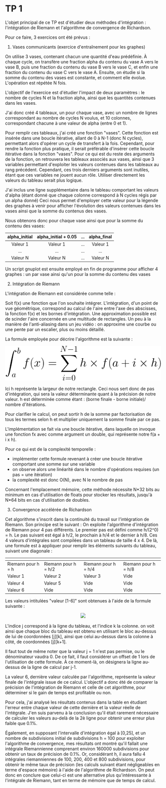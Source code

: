 # TP 1

L'objet principal de ce TP est d'étudier deux méthodes d'intégration : l'intégration de Riemann et l'algorithme de convergence de Richardson.

Pour ce faire, 3 exercices ont été prévus :

1. Vases communicants (exercice d'entraînement pour les graphes)

On utilise 3 vases, contenant chacun une quantité d'eau prédéfinie. À chaque cycle, on transfère une fraction alpha du contenu
du vase A vers le vase B, puis une fraction du contenu du vase B vers le vase C, et enfin une fraction du contenu du vase C vers le vase A.
Ensuite, on étudie si la somme du contenu des vases est constante, et comment elle évolue. L'opération est répétée N fois. 

L'objectif de l'exercice est d'étudier l'impact de deux paramètres : le nombre de cycles N et la fraction alpha, ainsi que les quantités contenues dans les vases.

J'ai donc créé 4 tableaux, un pour chaque vase, avec un nombre de lignes correspondant au nombre de cycles N voulus,
et 10 colonnes, correspondant chacune à une valeur de alpha (entre 0 et 1).

Pour remplir ces tableaux, j'ai créé une fonction "vases". Cette fonction est insérée dans une boucle itérative, allant de 0 à N-1 (donc N cycles), permettant alors d'opérer un cycle de transfert à la fois.
Cependant, pour rendre la fonction plus pratique, il serait préférable d'insérer cette boucle itérative dans la fonction "vases".
Pour ce qui est du reste des arguments de la fonction, on retrouvera les tableaux associés aux vases, ainsi que 3 variables permettant d'exploiter les valeurs contenues dans les tableaux au rang précédent.
Cependant, ces trois derniers arguments sont inutiles, étant que ces variables ne jouent aucun rôle. Utiliser directement les valeurs du tableau serait plus logique.

J'ai inclus une ligne supplémentaire dans le tableau comportant les valeurs d'alpha (étant donné que chaque colonne correspond à N cycles régis par un alpha donné)
Ceci nous permet d'employer cette valeur pour la légende des graphes à venir pour afficher l'évolution des valeurs contenues dans les vases ainsi que la somme du contenus
des vases.

Nous obtenons donc pour chaque vase ainsi que pour la somme du contenu des vases:

| alpha_initial  |        alpha_initial + 0.05         |  ...  |  alpha_final |
|:--------------:|:-----------------------------------:|:-----:|:------------:|
|    Valeur 1    |              Valeur 1               |  ...  |   Valeur 1   |
|       ...      |               ...                   |  ...  |      ...     |
|    Valeur N    |              Valeur N               |  ...  |   Valeur N   |
   
Un script gnuplot est ensuite employé en fin de programme pour afficher 4 graphes : un par vase ainsi qu'un pour la somme du contenu des vases

2. Intégration de Riemann

L'intégration de Riemann est considérée comme telle :

Soit f(x) une fonction que l'on souhaite intégrer. L'intégration, d'un point de vue géométrique, correspond au calcul de l'aire entre l'axe des abscisses, la fonction f(x) 
et les bornes d'intégration. 
Une approximation possible est de scinder l'aire concernée en une multitude de rectangles. Un peu à la manière de l'anti-aliasing dans un jeu vidéo : on approxime une courbe ou une pente par un escalier, plus ou moins détaillé.

La formule employée pour décrire l'algorithme est la suivante :
<p align=center>
   <img src ="https://github.com/axel-roellinger/M1-Physique/blob/main/Images/integrale-riemann.svg">
</p>

Ici h représente la largeur de notre rectangle. Ceci nous sert donc de pas d'intégration, qui sera la valeur déterminante quant à la précision de notre valeur.
h est déterminée comme étant : (borne finale - borne initiale)/ nombre d'itérations.

Pour clarifier le calcul, on peut sortir h de la somme par factorisation de tous les termes selon h et multiplier uniquement la somme finale par ce pas.

L'implémentation se fait via une boucle itérative, dans laquelle on invoque une fonction fx avec comme argument un double, qui représente notre f(a + i x h).

Pour ce qui est de la complexité temporelle : 
   - implémenter cette formule revenant à créer une boucle itérative comportant une somme sur une variable
   - on observe alors une linéarité dans le nombre d'opérations requises (un pas = une itération)
   - la complexité est donc O(N), avec N le nombre de pas

Concernant l'emplacement mémoire, cette méthode nécessite N\*32 bits au minimum en cas d'utilisation de floats pour stocker les résultats, jusqu'à N\*64 bits en cas d'utilisation de doubles.

3. Convergence accélérée de Richardson

Cet algorithme s'inscrit dans la continuité du travail sur l'intégration de Riemann. Son principe est le suivant : On exploite l'algorithme d'intégration de Riemann pour 4 pas différents. Le premier pas est défini comme h/(2^0) = h. Le pas suivant est égal à h/2, le prochain à h/4 et le dernier à h/8. Ces 4 valeurs d'intégrales sont compilées dans un tableau de taille 4 x 4.
De là, une formule est à appliquer pour remplir les éléments suivants du tableau, suivant une diagonale :

|      <!-- -->      |       <!---->        |       <!---->        |       <!---->        |
|--------------------|----------------------|----------------------|----------------------|
| Riemann pour h = h | Riemann pour h = h/2 | Riemann pour h = h/4 | Riemann pour h = h/8 |
|      Valeur 1      |       Valeur 2       |       Valeur 3       |         Vide         |
|      Valeur 4      |       Valeur 5       |         Vide         |         Vide         |
|      Valeur 6      |        Vide          |         Vide         |         Vide         |

Les valeurs intitulées "valeur [1-6]" sont obtenues à l'aide de la formule suivante : 
<p align="center">
<img src="https://user-images.githubusercontent.com/73199800/115788797-677b8d80-a3c4-11eb-8287-5efb27f34c7c.png">
</p>

L'indice j correspond à la ligne du tableau, et l'indice k la colonne. on voit ainsi que chaque bloc du tableau est obtenu en utilisant le bloc au-dessus de lui de coordonnées [j][k], ainsi que celui au-dessus dans la colonne à côté, de coordonnées [j][k+1].

Il faut tout de même noter que la valeur j = 1 n'est pas permise, ou le dénominateur vaudra 0. De ce fait, il faut considérer un offset de 1 lors de l'utilisation de cette formule. À ce moment-là, on désignera la ligne au-dessus de la ligne de calcul par j-1.

La valeur 6, dernière valeur calculée par l'algorithme, représente la valeur finale de l'intégrale issue de ce calcul. L'objectif a donc été de comparer la précision de l'intégration de Riemann et celle de cet algorithme, pour déterminer si le gain de temps est profitable ou non.

Pour cela, j'ai analysé les résultats contenus dans la table en étudiant l'erreur entre chaque valeur de cette dernière et la valeur réelle de l'intégrale. J'en suis parvenu à la conclusion qu'il était rarement nécessaire de calculer les valeurs au-delà de la 2è ligne pour obtenir une erreur plus faible que 0.1%.

Également, en supposant l'intervalle d'intégration égal à [0,25], et un nombre de subdivisions initial de subdivisions h = 100 pour exploiter l'algorithme de convergence, mes résultats ont montré qu'il fallait une intégrale Riemannienne comprenant environ 160000 subdivisions pour obtenir un taux de précision de 0.1%. Or, considérant h, il aura fallu 4 intégrales riemanniennes de 100, 200, 400 et 800 subdivisions, pour obtenir le même taux de précision (les calculs suivant étant négligeables en terme d'espace mémoire) à l'aide de l'algorithme de Richardson. On peut donc en conclure que celui-ci est une alternative plus qu'intéressante à l'intégrale de Riemann, tant en terme de mémoire que de temps de calcul.
